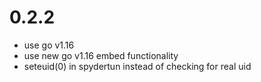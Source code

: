 # 0.2.2

- use go v1.16
- use new go v1.16 embed functionality
- seteuid(0) in spydertun instead of checking for real uid

